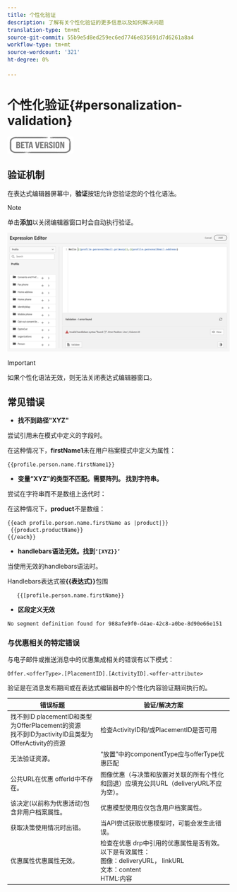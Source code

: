 ```yaml
---
title: 个性化验证
description: 了解有关个性化验证的更多信息以及如何解决问题
translation-type: tm+mt
source-git-commit: 55b9e5d8ed259ec6ed7746e835691d7d6261a8a4
workflow-type: tm+mt
source-wordcount: '321'
ht-degree: 0%

---
```


# 个性化验证{#personalization-validation}

![](../assets/do-not-localize/badge.png)

## 验证机制

在表达式编辑器屏幕中，**验证**&#x200B;按钮允许您验证您的个性化语法。

>[!NOTE]
> 单击&#x200B;**添加**&#x200B;以关闭编辑器窗口时会自动执行验证。


![](assets/perso_validation1.png)

>[!IMPORTANT]
> 如果个性化语法无效，则无法关闭表达式编辑器窗口。


## 常见错误

* **找不到路径&quot;XYZ&quot;**

尝试引用未在模式中定义的字段时。

在这种情况下，**firstName1**&#x200B;未在用户档案模式中定义为属性：

```
{{profile.person.name.firstName1}}
```

* **变量“XYZ”的类型不匹配。需要阵列。 找到字符串。**

尝试在字符串而不是数组上迭代时：

在这种情况下，**product**&#x200B;不是数组：

```
{{each profile.person.name.firstName as |product|}}
 {{product.productName}}
{{/each}}
```

* **handlebars语法无效。找到`‘[XYZ}}’`**

当使用无效的handlebars语法时。

Handlebars表达式被&#x200B;**{{表达式}}**&#x200B;包围

```
   {{[profile.person.name.firstName}}
```

* **区段定义无效**

```
No segment definition found for 988afe9f0-d4ae-42c8-a0be-8d90e66e151
```

### 与优惠相关的特定错误

与电子邮件或推送消息中的优惠集成相关的错误有以下模式：

```
Offer.<offerType>.[PlacementID].[ActivityID].<offer-attribute>
```

验证是在消息发布期间或在表达式编辑器中的个性化内容验证期间执行的。

<table> 
 <thead> 
  <tr> 
   <th> 错误标题<br /> </th> 
   <th> 验证/解决方案<br /> </th> 
  </tr> 
 </thead> 
 <tbody> 
  <tr> 
   <td>找不到ID placementID和类型为OfferPlacement的资源<br/>
找不到ID为activityID且类型为OfferActivity的资源<br/></td> 
   <td>检查ActivityID和/或PlacementID是否可用</td> 
  </tr> 
   <tr> 
   <td>无法验证资源。</td> 
   <td>“放置”中的componentType应与offerType优惠匹配</td> 
  </tr> 
   <tr> 
   <td>公共URL在优惠 offerId中不存在。</td> 
   <td>图像优惠（与决策和放置对关联的所有个性化和回退）应填充公共URL（deliveryURL不应为空）。</td> 
  </tr> 
  <tr> 
   <td>该决定(以前称为优惠活动)包含非用户档案属性。</td> 
   <td>优惠模型使用应仅包含用户档案属性。</td> 
  </tr> 
  <tr> 
   <td>获取决策使用情况时出错。</td> 
   <td>当API尝试获取优惠模型时，可能会发生此错误。</td> 
  </tr>
  <tr> 
   <td>优惠属性优惠属性无效。</td> 
   <td>检查在优惠 drp中引用的优惠属性是否有效。 以下是有效属性：<br/>
图像：deliveryURL， linkURL<br/>
文本：content<br/>
HTML:内容<br/></td> 
  </tr> 
 </tbody> 
</table>

